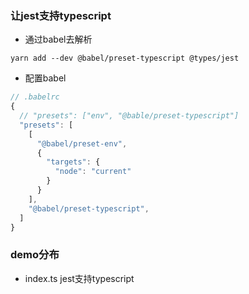 ### 让jest支持typescript

- 通过babel去解析
```Shell
yarn add --dev @babel/preset-typescript @types/jest
```
- 配置babel
```JavaScript
// .babelrc
{
  // "presets": ["env", "@bable/preset-typescript"]
  "presets": [
    [
      "@babel/preset-env",
      {
        "targets": {
          "node": "current"
        }
      }
    ],
    "@babel/preset-typescript",
  ]
}
```

### demo分布
- index.ts jest支持typescript